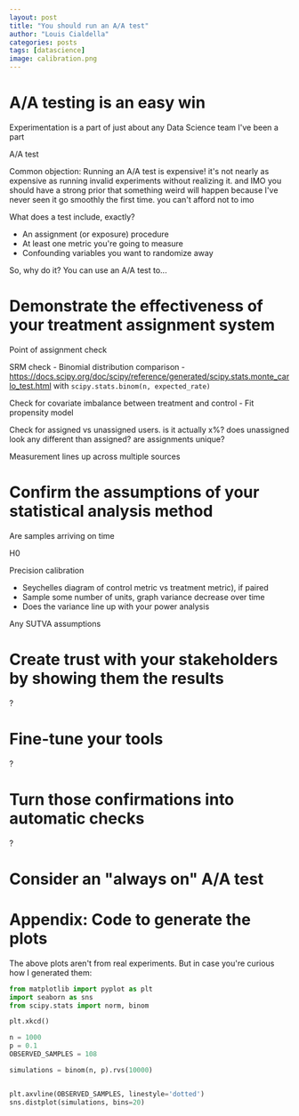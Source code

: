 ```yaml
---
layout: post
title: "You should run an A/A test"
author: "Louis Cialdella"
categories: posts
tags: [datascience]
image: calibration.png
---
```


# A/A testing is an easy win

Experimentation is a part of just about any Data Science team I've been a part

A/A test

Common objection: Running an A/A test is expensive! it's not nearly as expensive as running invalid experiments without realizing it. and IMO you should have a strong prior that something weird will happen because I've never seen it go smoothly the first time. you can't afford not to imo

What does a test include, exactly?

* An assignment (or exposure) procedure
* At least one metric you're going to measure
* Confounding variables you want to randomize away

So, why do it? You can use an A/A test to...

# Demonstrate the effectiveness of your treatment assignment system

Point of assignment check

SRM check - Binomial distribution comparison - https://docs.scipy.org/doc/scipy/reference/generated/scipy.stats.monte_carlo_test.html with `scipy.stats.binom(n, expected_rate)`

Check for covariate imbalance between treatment and control - Fit propensity model

Check for assigned vs unassigned users. is it actually x%? does unassigned look any different than assigned? are assignments unique?

Measurement lines up across multiple sources

# Confirm the assumptions of your statistical analysis method

Are samples arriving on time

H0

Precision calibration
* Seychelles diagram of control metric vs treatment metric), if paired
* Sample some number of units, graph variance decrease over time
* Does the variance line up with your power analysis

Any SUTVA assumptions

# Create trust with your stakeholders by showing them the results

?

# Fine-tune your tools

?

# Turn those confirmations into automatic checks

?

# Consider an "always on" A/A test

# Appendix: Code to generate the plots

The above plots aren't from real experiments. But in case you're curious how I generated them:

```python
from matplotlib import pyplot as plt
import seaborn as sns
from scipy.stats import norm, binom

plt.xkcd()

n = 1000
p = 0.1
OBSERVED_SAMPLES = 108

simulations = binom(n, p).rvs(10000)


plt.axvline(OBSERVED_SAMPLES, linestyle='dotted')
sns.distplot(simulations, bins=20)
```